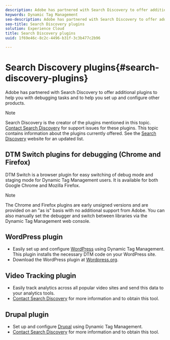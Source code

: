 ```yaml
---
description: Adobe has partnered with Search Discovery to offer additional plugins to help you with debugging tasks and to help you set up and configure other products.
keywords: Dynamic Tag Management
seo-description: Adobe has partnered with Search Discovery to offer additional plugins to help you with debugging tasks and to help you set up and configure other products.
seo-title: Search Discovery plugins
solution: Experience Cloud
title: Search Discovery plugins
uuid: 1f69e46c-8c2c-4496-b31f-3c3b477c2b96

---
```


# Search Discovery plugins{#search-discovery-plugins}

Adobe has partnered with Search Discovery to offer additional plugins to help you with debugging tasks and to help you set up and configure other products.

>[!NOTE]
>
>Search Discovery is the creator of the plugins mentioned in this topic. [Contact Search Discovery](https://www.searchdiscovery.com/contact/) for support issues for these plugins. This topic contains information about the plugins currently offered. See the [Search Discovery](https://www.searchdiscovery.com/solutions/technology/#sditools) website for an updated list.

## DTM Switch plugins for debugging (Chrome and Firefox)

DTM Switch is a browser plugin for easy switching of debug mode and staging mode for Dynamic Tag Management users. It is available for both Google Chrome and Mozilla Firefox.

>[!NOTE]
>
>The Chrome and Firefox plugins are early unsigned versions and are provided on an "as is" basis with no additional support from Adobe. You can also manually set the debugger and switch between libraries via the Dynamic Tag Management web console.

## WordPress plugin

+ Easily set up and configure [WordPress](https://wordpress.org) using Dynamic Tag Management. This plugin installs the necessary DTM code on your WordPress site.
+ Download the WordPress plugin at [Wordpress.org](https://wordpress.org/plugins/adobe-dtm/).

## Video Tracking plugin

+ Easily track analytics across all popular video sites and send this data to your analytics tools.
+ [Contact Search Discovery](https://www.searchdiscovery.com/contact/) for more information and to obtain this tool.

## Drupal plugin

+ Set up and configure [Drupal](https://www.drupal.org) using Dynamic Tag Management.
+ [Contact Search Discovery](https://www.searchdiscovery.com/contact/) for more information and to obtain this tool. 
